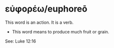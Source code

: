 # εὐφορέω/euphoreō
This word is an action. It is a verb.

* This word means to produce much fruit or grain.

See: Luke 12:16

